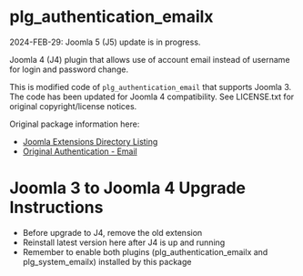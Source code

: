 # plg_authentication_emailx
2024-FEB-29: Joomla 5 (J5) update is in progress.

Joomla 4 (J4) plugin that allows use of account email instead of username for login and password change.

This is modified code of `plg_authentication_email` that supports Joomla 3. The code has
been updated for Joomla 4 compatibility. See LICENSE.txt for original copyright/license
notices.

Original package information here:

* [Joomla Extensions Directory Listing](https://extensions.joomla.org/extension/authentication-email/)
* [Original Authentication - Email](https://www.richeyweb.com/documentation/17-authentication-email)

# Joomla 3 to Joomla 4 Upgrade Instructions
* Before upgrade to J4, remove the old extension
* Reinstall latest version here after J4 is up and running
* Remember to enable both plugins (plg_authentication_emailx and plg_system_emailx) installed by this package

